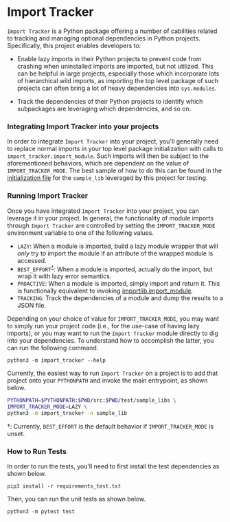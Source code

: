 # Import Tracker
`Import Tracker` is a Python package offering a number of cabilities related to tracking and managing optional dependencies in Python projects. Specifically, this project enables developers to:

- Enable lazy imports in their Python projects to prevent code from crashing when uninstalled imports are imported, but not utilized. This can be helpful in large projects, especially those which incorporate lots of hierarchical wild imports, as importing the top level package of such projects can often bring a lot of heavy dependencies into `sys.modules`.

- Track the dependencies of their Python projects to identify which subpackages are leveraging which dependencies, and so on.


### Integrating Import Tracker into your projects
In order to integrate `Import Tracker` into your project, you'll generally need to replace normal imports in your top level package initialization with calls to `import_tracker.import_module`. Such imports will then be subject to the aforementioned behaviors, which are dependent on the value of `IMPORT_TRACKER_MODE`. The best sample of how to do this can be found in the [initialization file](./test/sample_libs/sample_lib/__init__.py) for the `sample_lib` leveraged by this project for testing.


### Running Import Tracker
Once you have integrated `Import Tracker` into your project, you can leverage it in your project. In general, the functionality of module imports through `Import Tracker` are controlled by setting the `IMPORT_TRACKER_MODE` environment variable to one of the following values. 

- `LAZY`: When a module is imported, build a lazy module wrapper that will *only* try to import the module if an attribute of the wrapped module is accessed.
- `BEST_EFFORT`<sup>[†](#footnote)</sup>: When a module is imported, actually do the import, but wrap it with lazy error semantics.
- `PROACTIVE`: When a module is imported, simply import and return it. This is functionally equivalent to invoking [importlib.import_module](https://docs.python.org/3/library/importlib.html#importlib.import_module).
- `TRACKING`: Track the dependencies of a module and dump the results to a JSON file.

Depending on your choice of value for `IMPORT_TRACKER_MODE`, you may want to simply run your project code (i.e., for the use-case of having lazy imports), or you may want to run the `Import Tracker` module directly to dig into your dependencies. To understand how to accomplish the latter, you can run the following command.

`python3 -m import_tracker --help`

Currently, the easiest way to run `Import Tracker` on a project is to add that project onto your `PYTHONPATH` and invoke the main entrypoint, as shown below.
```bash
PYTHONPATH=$PYTHONPATH:$PWD/src:$PWD/test/sample_libs \
IMPORT_TRACKER_MODE=LAZY \
python3 -m import_tracker -n sample_lib
```

<a name="footnote">†</a>: Currently, `BEST_EFFORT` is the default behavior if `IMPORT_TRACKER_MODE` is unset.

### How to Run Tests
In order to run the tests, you'll need to first install the test dependencies as shown below.
```
pip3 install -r requirements_test.txt
```

Then, you can run the unit tests as shown below.
```python3
python3 -m pytest test
```
